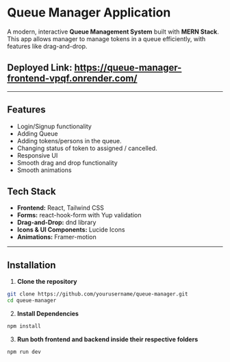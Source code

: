 # Queue Manager Application

A modern, interactive **Queue Management System** built with **MERN Stack**. This app allows manager to manage tokens in a queue efficiently, with features like drag-and-drop.

## Deployed Link: https://queue-manager-frontend-vpqf.onrender.com/

---

## Features
- Login/Signup functionality
- Adding Queue 
- Adding tokens/persons in the queue.
- Changing status of token to assigned / cancelled.
- Responsive UI
- Smooth drag and drop functionality
- Smooth animations

## Tech Stack

- **Frontend:** React, Tailwind CSS   
- **Forms:** react-hook-form with Yup validation  
- **Drag-and-Drop:** dnd library
- **Icons & UI Components:** Lucide Icons
- **Animations:** Framer-motion

---

## Installation

1. **Clone the repository**
```bash
git clone https://github.com/yourusername/queue-manager.git
cd queue-manager
```
2. **Install Dependencies**
```bash
npm install
```
3. **Run both frontend and backend inside their respective folders**
```bash
npm run dev
```

